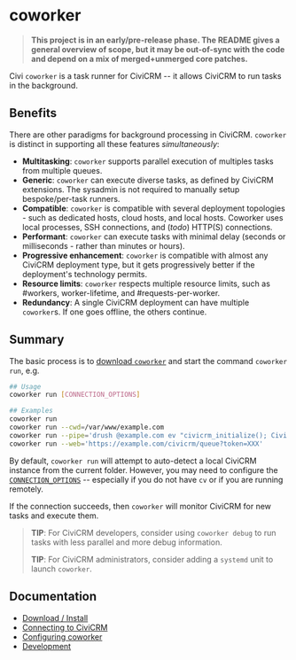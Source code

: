 # coworker

> __This project is in an early/pre-release phase.  The README gives a
> general overview of scope, but it may be out-of-sync with the code and
> depend on a mix of merged+unmerged core patches.__

Civi `coworker` is a task runner for CiviCRM -- it allows CiviCRM to run tasks in the background.

## Benefits

There are other paradigms for background processing in CiviCRM. `coworker` is distinct in supporting all these features *simultaneously*:

* __Multitasking__: `coworker` supports parallel execution of multiples tasks from multiple queues.
* __Generic__: `coworker` can execute diverse tasks, as defined by CiviCRM extensions. The sysadmin is not required to manually setup bespoke/per-task runners.
* __Compatible__: `coworker` is compatible with several deployment topologies - such as dedicated hosts, cloud hosts, and local hosts.
  Coworker uses local processes, SSH connections, and (*todo*) HTTP(S) connections.
* __Performant__: `coworker` can execute tasks with minimal delay (seconds or milliseconds - rather than minutes or hours).
* __Progressive enhancement__: `coworker` is compatible with almost any CiviCRM deployment type, but it gets progressively better if the deployment's technology permits.
* __Resource limits__: `coworker` respects multiple resource limits, such as #workers, worker-lifetime, and #requests-per-worker.
* __Redundancy__: A single CiviCRM deployment can have multiple `coworker`s. If one goes offline, the others continue.

## Summary

The basic process is to [download `coworker`](doc/install.md) and start the command `coworker run`, e.g.

```bash
## Usage
coworker run [CONNECTION_OPTIONS]

## Examples
coworker run
coworker run --cwd=/var/www/example.com 
coworker run --pipe='drush @example.com ev "civicrm_initialize(); Civi::pipe();"'
coworker run --web='https://example.com/civicrm/queue?token=XXX'
```

By default, `coworker run` will attempt to auto-detect a local CiviCRM instance from the current folder. However, you
may need to configure the [`CONNECTION_OPTIONS`](doc/connect.md) -- especially if you do not have `cv` or if you are
running remotely.

If the connection succeeds, then `coworker` will monitor CiviCRM for new tasks and execute them.

> __TIP__: For CiviCRM developers, consider using `coworker debug` to run tasks with less parallel and more
> debug information.
>
> __TIP__: For CiviCRM administrators, consider adding a `systemd` unit to launch `coworker`.

## Documentation

* [Download / Install](doc/install.md)
* [Connecting to CiviCRM](doc/connect.md)
* [Configuring coworker](doc/config.md)
* [Development](doc/develop.md)
